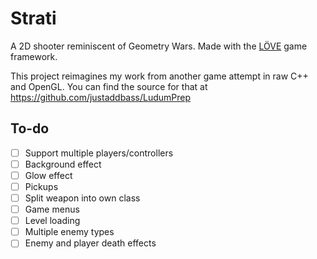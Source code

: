 Strati
======

A 2D shooter reminiscent of Geometry Wars. Made with the [LÖVE](https://love2d.org) game framework.

This project reimagines my work from another game attempt in raw C++ and OpenGL. You can find the source for that at https://github.com/justaddbass/LudumPrep

## To-do

* [ ] Support multiple players/controllers
* [ ] Background effect
* [ ] Glow effect
* [ ] Pickups
* [ ] Split weapon into own class
* [ ] Game menus
* [ ] Level loading
* [ ] Multiple enemy types
* [ ] Enemy and player death effects
